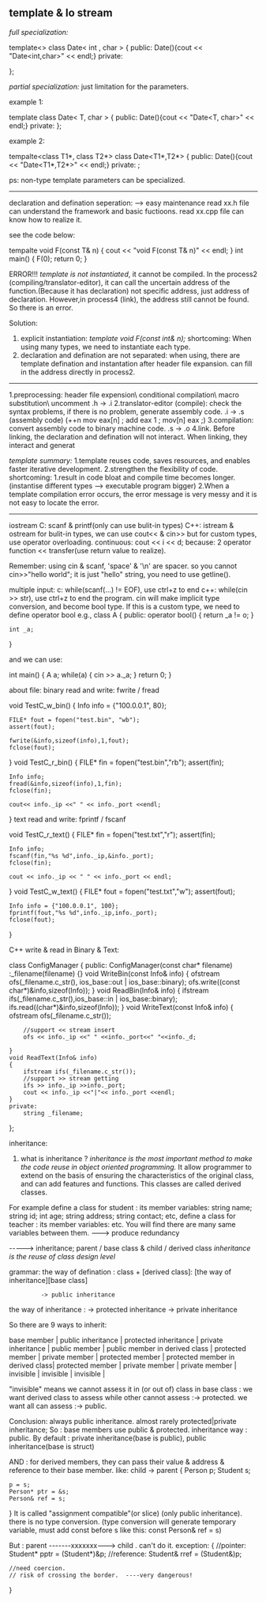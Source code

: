 template & Io stream
----------------------------

*full specialization:*

template<>
class Date< int , char >
{
	public:
		Date(){cout << "Date<int,char>" << endl;}
	private:

};

*partial specialization:* just limitation for the parameters.

example 1:

template<class T>
class Date< T, char > 
{
	public:
		Date(){cout << "Date<T, char>" << endl;}
	private:
};

example 2:

tempalte<class T1*, class T2*>
class Date<T1*,T2*>
{
public:
	Date(){cout << "Date<T1*,T2*>" << endl;}
private:
;

ps: non-type template parameters can be specialized.

-------------------------------
declaration and defination seperation:  --> easy maintenance
read xx.h file can understand the framework and basic fuctioons.
read xx.cpp file can know how to realize it.

see the code below:

tempalte<class T>
void F(const T& n)
{
	cout << "void F(const T& n)" << endl;
}
int main()
{
	F(0);
	return 0;
}

ERROR!!!
*template is not instantiated*, it cannot be compiled.
In the process2 (compiling/translator-editor), it can call the uncertain address of the function.(Because it has declaration) not specific address, just address of declaration.
However,in process4 (link), the address still cannot be found. So there is an error.

Solution:
1. explicit instantiation:
*template
void F<int>(const int& n);*
shortcoming: When using many types, we need to instantiate each type.
2. declaration and defination are not separated: 
when using, there are template defination and instantation after header file expansion. can fill in the address directly in process2.

----
1.preprocessing: header file expension\ conditional compilation\ macro substitution\ uncomment
.h -> .i
2.translator-editor (compile): check the syntax problems, if there is no problem, generate assembly code.
.i -> .s (assembly code)   (++n  mov eax[n] ; add eax 1 ; mov[n] eax ;)
3.compilation: convert assembly code to binary machine code.
.s -> .o
4.link.
Before linking, the declaration and defination will not interact. When linking, they interact and generat

*template summary:*
1.template reuses code, saves resources, and enables faster iterative development.
2.strengthen the flexibility of code.
shortcoming:
1.result in code bloat and compile time becomes longer.(instantise different types --> executable program bigger)
2.When a template compilation error occurs, the error message is very messy and it is not easy to locate the error.

----

iostream
C: scanf & printf(only can use bulit-in types)
C++: istream & ostream
for bulit-in types, we can use cout<< & cin>>
but for custom types, use operator overloading.
continuous: cout << i << d;  because: 2 operator function << transfer(use return value to realize).

Remember:
using cin & scanf, 'space' & '\n' are spacer.
so you cannot cin>>"hello world";
it is just "hello" string, you need to use getline().

multiple input:
c: while(scanf(...) != EOF), use ctrl+z to end
c++: while(cin >> str), use ctrl+z to end the program. cin will make implicit type conversion, and become bool type.
If this is a custom type, we need to define operator bool
e.g.,
class A
{
public:
	operator bool()
	{
		return _a != o;
	}


	int _a;
}

and we can use:

int main()
{
	A a;
	while(a)
	{
		cin >> a._a;
	}
	return 0;
}


about file: binary read and write:
fwrite / fread

void TestC_w_bin()
{
	Info info = {"100.0.0.1", 80};
	
	FILE* fout = fopen("test.bin", "wb");
	assert(fout);
	
	fwrite(&info,sizeof(info),1,fout);
	fclose(fout);
}
void TestC_r_bin()
{
	FILE* fin = fopen("test.bin","rb");
	assert(fin);

	Info info;
	fread(&info,sizeof(info),1,fin);
	fclose(fin);

	cout<< info._ip <<" " << info._port <<endl;
}
text read and write:
fprintf / fscanf

void TestC_r_text()
{
	FILE* fin = fopen("test.txt","r");
	assert(fin);

	Info info;
	fscanf(fin,"%s %d",info._ip,&info._port);
	fclose(fin);

	cout << info._ip << " " << info._port << endl;
}
void TestC_w_text()
{
	FILE* fout = fopen("test.txt","w");
	assert(fout);

	Info info = {"100.0.0.1", 100};
	fprintf(fout,"%s %d",info._ip,info._port);
	fclose(fout);
}

C++ write & read in Binary & Text:

class ConfigManager
{
	public:
		ConfigManager(const char* filename)
			:_filename(filename)
		{}
	void WriteBin(const Info& info)
	{
		ofstream ofs(_filename.c_str(), ios_base::out | ios_base::binary);
		ofs.write((const char*)&info,sizeof(Info));
	}
	void ReadBin(Info& info)
	{
		ifstream ifs(_filename.c_str(),ios_base::in | ios_base::binary);
		ifs.read((char*)&info,sizeof(Info));
	}
	void WriteText(const Info& info)
	{
		ofstream ofs(_filename.c_str());

		//support << stream insert
		ofs << info._ip <<" " <<info._port<<" "<<info._d;

	}
	void ReadText(Info& info)
	{
		ifstream ifs(_filename.c_str());
		//support >> stream getting
		ifs >> info._ip >>info._port;
		cout << info._ip <<"|"<< info._port <<endl;
	}
	private:
		string _filename;
};



inheritance:
1. what is inheritance ?
*inheritance is the most important method to make the code reuse in object oriented programming.*
It allow programmer to extend on the basis of ensuring the characteristics of the original class, and can add features and functions.
This classes are called derived classes.

For example
define a class for student : its member variables:
string name;
string id;
int age;
string address;
string contact;
etc,
define a class for teacher : its member variables:
etc.
You will find there are many same variables between them. ---> produce redundancy

-----> inheritance;
parent / base class   &  child / derived class 
*inheritance is the reuse of class design level*

grammar:
the way of defination :
class + [derived class]: [the way of inheritance][base class]

			 -> public inheritance
the way of inheritance : -> protected inheritance
			 -> private inheritance 

So there are 9 ways to inherit:

base member      |        public inheritance 	     | protected inheritance | private inheritance |
public member    |  public member in derived class   | protected member      | 	 private member    |
protected member |  protected member in derived class| protected member      |   private member    |
private member   |  	invisible                    | 	invisible            | 	invisible          |

"invisible" means we cannot assess it in (or out of) class
in base class : 
we want derived class to assess while other cannot assess :-> protected.
we want all can assess :-> public.

Conclusion:
always public inheritance. almost rarely protected|private inheritance;
So :
 base members use public & protected.
 inheritance way : public. 
By default : private inheritance(base is public), public inheritance(base is struct)

AND : 
for derived members, they can pass their value & address & reference to their base member.
like:      child -> parent
{
	Person p;
	Student s;
	
	p = s;
	Person* ptr = &s;
	Person& ref = s;
} 
It is called "assignment compatible"(or slice) (only public inheritance).
there is no type conversion. (type conversion will generate temporary variable, must add const before s like this: const Person& ref = s)

But : parent -------xxxxxxx---> child . can't do it.
exception:
{
	//pointer:
	Student* pptr = (Student*)&p;
	//reference:
	Student& rref = (Student&)p;
	
	//need coercion.
	// risk of crossing the border.  ----very dangerous!
}


